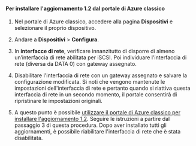 <!--author=SharS last changed: 03/17/2016-->

#### Per installare l'aggiornamento 1.2 dal portale di Azure classico

1. Nel portale di Azure classico, accedere alla pagina **Dispositivi** e selezionare il proprio dispositivo.

2. Andare a **Dispositivi** > **Configura**.

3. In **interfacce di rete**, verificare innanzitutto di disporre di almeno un’interfaccia di rete abilitata per iSCSI. Poi individuare l'interfaccia di rete (diversa da DATA 0) con gateway assegnato.

4. Disabilitare l'interfaccia di rete con un gateway assegnato e salvare la configurazione modificata. Si noti che vengono mantenute le impostazioni dell'interfaccia di rete e pertanto quando si riattiva questa interfaccia di rete in un secondo momento, il portale consentirà di ripristinare le impostazioni originali.

7. A questo punto è possibile [utilizzare il portale di Azure classico per installare l'aggiornamento 1.2](#install-update-12-via-the-azure-classic-portal). Seguire le istruzioni a partire dal passaggio 3 di questa procedura. Dopo aver installato tutti gli aggiornamenti, è possibile riabilitare l'interfaccia di rete che è stata disabilitata.

<!---HONumber=AcomDC_0323_2016-->